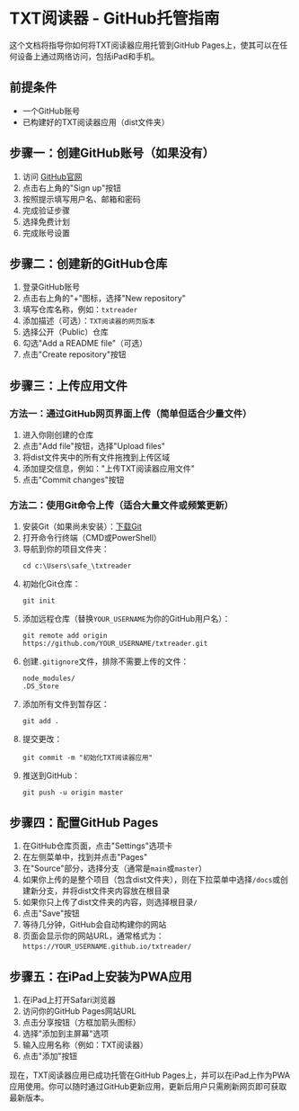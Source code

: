 # TXT阅读器 - GitHub托管指南

这个文档将指导你如何将TXT阅读器应用托管到GitHub Pages上，使其可以在任何设备上通过网络访问，包括iPad和手机。

## 前提条件

- 一个GitHub账号
- 已构建好的TXT阅读器应用（dist文件夹）

## 步骤一：创建GitHub账号（如果没有）

1. 访问 [GitHub官网](https://github.com)
2. 点击右上角的"Sign up"按钮
3. 按照提示填写用户名、邮箱和密码
4. 完成验证步骤
5. 选择免费计划
6. 完成账号设置

## 步骤二：创建新的GitHub仓库

1. 登录GitHub账号
2. 点击右上角的"+"图标，选择"New repository"
3. 填写仓库名称，例如：`txtreader`
4. 添加描述（可选）：`TXT阅读器的网页版本`
5. 选择公开（Public）仓库
6. 勾选"Add a README file"（可选）
7. 点击"Create repository"按钮

## 步骤三：上传应用文件

### 方法一：通过GitHub网页界面上传（简单但适合少量文件）

1. 进入你刚创建的仓库
2. 点击"Add file"按钮，选择"Upload files"
3. 将dist文件夹中的所有文件拖拽到上传区域
4. 添加提交信息，例如："上传TXT阅读器应用文件"
5. 点击"Commit changes"按钮

### 方法二：使用Git命令上传（适合大量文件或频繁更新）

1. 安装Git（如果尚未安装）：[下载Git](https://git-scm.com/downloads)
2. 打开命令行终端（CMD或PowerShell）
3. 导航到你的项目文件夹：
   ```
   cd c:\Users\safe_\txtreader
   ```
4. 初始化Git仓库：
   ```
   git init
   ```
5. 添加远程仓库（替换`YOUR_USERNAME`为你的GitHub用户名）：
   ```
   git remote add origin https://github.com/YOUR_USERNAME/txtreader.git
   ```
6. 创建`.gitignore`文件，排除不需要上传的文件：
   ```
   node_modules/
   .DS_Store
   ```
7. 添加所有文件到暂存区：
   ```
   git add .
   ```
8. 提交更改：
   ```
   git commit -m "初始化TXT阅读器应用"
   ```
9. 推送到GitHub：
   ```
   git push -u origin master
   ```

## 步骤四：配置GitHub Pages

1. 在GitHub仓库页面，点击"Settings"选项卡
2. 在左侧菜单中，找到并点击"Pages"
3. 在"Source"部分，选择分支（通常是`main`或`master`）
4. 如果你上传的是整个项目（包含dist文件夹），则在下拉菜单中选择`/docs`或创建新分支，并将dist文件夹内容放在根目录
5. 如果你只上传了dist文件夹的内容，则选择根目录`/`
6. 点击"Save"按钮
7. 等待几分钟，GitHub会自动构建你的网站
8. 页面会显示你的网站URL，通常格式为：`https://YOUR_USERNAME.github.io/txtreader/`

## 步骤五：在iPad上安装为PWA应用

1. 在iPad上打开Safari浏览器
2. 访问你的GitHub Pages网站URL
3. 点击分享按钮（方框加箭头图标）
4. 选择"添加到主屏幕"选项
5. 输入应用名称（例如：TXT阅读器）
6. 点击"添加"按钮

现在，TXT阅读器应用已成功托管在GitHub Pages上，并可以在iPad上作为PWA应用使用。你可以随时通过GitHub更新应用，更新后用户只需刷新网页即可获取最新版本。